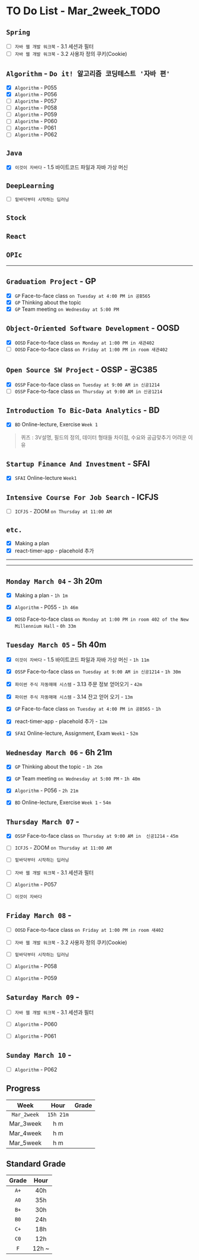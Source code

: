 # TO Do List - Mar_2week_TODO

## `Spring`
- [ ] `자바 웹 개발 워크북` - 3.1 세션과 필터
- [ ] `자바 웹 개발 워크북` - 3.2 사용자 정의 쿠키(Cookie)

## `Algorithm` - `Do it! 알고리즘 코딩테스트 '자바 편'`
- [x] `Algorithm` - P055
- [x] `Algorithm` - P056
- [ ] `Algorithm` - P057
- [ ] `Algorithm` - P058
- [ ] `Algorithm` - P059
- [ ] `Algorithm` - P060
- [ ] `Algorithm` - P061
- [ ] `Algorithm` - P062

## `Java`
- [x] `이것이 자바다` - 1.5 바이트코드 파일과 자바 가상 머신

## `DeepLearning`
- [ ] `밑바닥부터 시작하는 딥러닝`

## `Stock`
## `React`
## `OPIc`
---

## `Graduation Project` - GP
- [x] `GP` Face-to-face class `on Tuesday at 4:00 PM in 공B565`
- [x] `GP` Thinking about the topic
- [x] `GP` Team meeting `on Wednesday at 5:00 PM`

## `Object-Oriented Software Development` - OOSD
- [x] `OOSD` Face-to-face class `on Monday at 1:00 PM in 새관402`
- [ ] `OOSD` Face-to-face class `on Friday at 1:00 PM in room 새관402`

## `Open Source SW Project` - OSSP - 공C385
- [x] `OSSP` Face-to-face class `on Tuesday at 9:00 AM in 신공1214`
- [ ] `OSSP` Face-to-face class `on Thursday at 9:00 AM in 신공1214`

## `Introduction To Bic-Data Analytics` - BD
- [x] `BD` Online-lecture, Exercise `Week 1`
> 퀴즈 : 3V설명, 필드의 정의, 데이터 형태들 차이점, 수요와 공급맞추기 어려운 이유

## `Startup Finance And Investment` - SFAI
- [x] `SFAI` Online-lecture `Week1`

## `Intensive Course For Job Search` - ICFJS
- [ ] `ICFJS` - ZOOM `on Thursday at 11:00 AM`

## `etc.`
- [x] Making a plan 
- [x] react-timer-app - placehold 추가

---
---

## `Monday March 04` - 3h 20m
- [x] Making a plan - `1h 1m`
- [x] `Algorithm` - P055 - `1h 46m`
- [x] `OOSD` Face-to-face class `on Monday at 1:00 PM in room 402 of the New Millennium Hall` - `0h 33m`


## `Tuesday March 05` - 5h 40m
- [x] `이것이 자바다` - 1.5 바이트코드 파일과 자바 가상 머신 - `1h 11m`
- [x] `OSSP` Face-to-face class `on Tuesday at 9:00 AM in 신공1214` - `1h 30m`
- [x] `파이썬 주식 자동매매 시스템` - 3.13 주문 정보 얻어오기 - `42m`
- [x] `파이썬 주식 자동매매 시스템` - 3.14 잔고 얻어 오기 - `13m`
- [x] `GP` Face-to-face class `on Tuesday at 4:00 PM in 공B565` - `1h`
- [x] react-timer-app - placehold 추가 - `12m`
- [x] `SFAI` Online-lecture, Assignment, Exam `Week1` - `52m`


## `Wednesday March 06` - 6h 21m
- [x] `GP` Thinking about the topic - `1h 26m`
- [x] `GP` Team meeting `on Wednesday at 5:00 PM` - `1h 40m`
- [x] `Algorithm` - P056 - `2h 21m`
- [x] `BD` Online-lecture, Exercise `Week 1` - `54m`


## `Thursday March 07` - 
- [x] `OSSP` Face-to-face class `on Thursday at 9:00 AM in  신공1214` - `45m`
- [ ] `ICFJS` - ZOOM `on Thursday at 11:00 AM`
- [ ] `밑바닥부터 시작하는 딥러닝`
- [ ] `자바 웹 개발 워크북` - 3.1 세션과 필터
- [ ] `Algorithm` - P057
- [ ] `이것이 자바다`


## `Friday March 08` - 
- [ ] `OOSD` Face-to-face class `on Friday at 1:00 PM in room 새402`
- [ ] `자바 웹 개발 워크북` - 3.2 사용자 정의 쿠키(Cookie)
- [ ] `밑바닥부터 시작하는 딥러닝`
- [ ] `Algorithm` - P058
- [ ] `Algorithm` - P059


## `Saturday March 09` - 
- [ ] `자바 웹 개발 워크북` - 3.1 세션과 필터
- [ ] `Algorithm` - P060
- [ ] `Algorithm` - P061


## `Sunday March 10` - 
- [ ] `Algorithm` - P062


## Progress
| Week | Hour | Grade |
|:---:|:---:|:---:|
|`Mar_2week`|`15h 21m`||
|Mar_3week|h m||
|Mar_4week|h m||
|Mar_5week|h m||


## Standard Grade
| Grade | Hour |
|:---:|:---:|
|`A+`|40h|
|`A0`|35h|
|`B+`|30h|
|`B0`|24h|
|`C+`|18h|
|`C0`|12h|
|`F`|12h ~|
